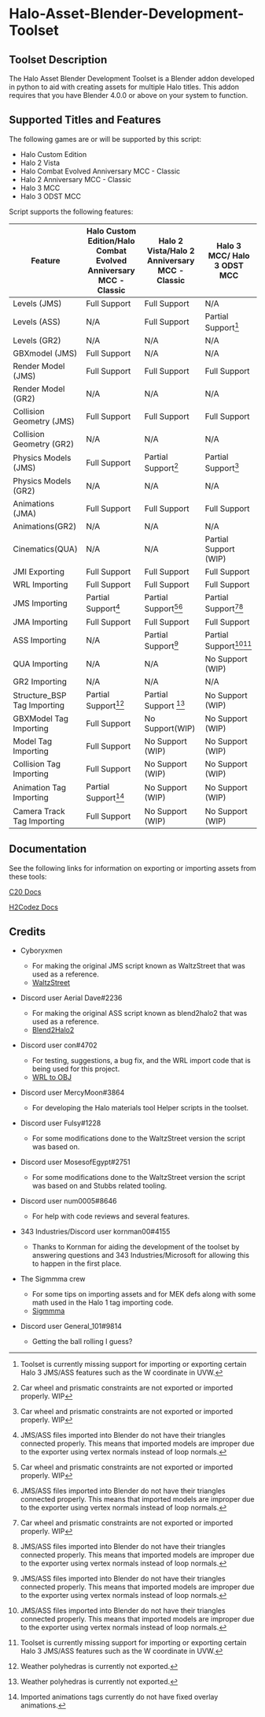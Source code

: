 # Halo-Asset-Blender-Development-Toolset

## Toolset Description
The Halo Asset Blender Development Toolset is a Blender addon developed in python to aid with creating assets for multiple Halo titles. This addon requires that you have Blender 4.0.0 or above on your system to function.

## Supported Titles and Features
The following games are or will be supported by this script:

 * Halo Custom Edition
 * Halo 2 Vista
 * Halo Combat Evolved Anniversary MCC - Classic
 * Halo 2 Anniversary MCC - Classic
 * Halo 3 MCC
 * Halo 3 ODST MCC

Script supports the following features:

Feature                     | Halo Custom Edition/Halo Combat Evolved Anniversary MCC - Classic | Halo 2 Vista/Halo 2 Anniversary MCC - Classic  | Halo 3 MCC/ Halo 3 ODST MCC
--------------------------- | ----------------------------------------------------------------- | ---------------------------------------------- | ------------------------------------------
Levels (JMS)                 | Full Support                                                      | Full Support                                   | N/A
Levels (ASS)                 | N/A                                                               | Full Support                                   | Partial Support[^1]
Levels (GR2)                 | N/A                                                               | N/A                                            | N/A
GBXmodel (JMS)               | Full Support                                                      | N/A                                            | N/A
Render Model (JMS)           | Full Support                                                      | Full Support                                   | Full Support
Render Model (GR2)           | N/A                                                               | N/A                                            | N/A
Collision Geometry (JMS)     | Full Support                                                      | Full Support                                   | Full Support
Collision Geometry (GR2)     | N/A                                                               | N/A                                            | N/A
Physics Models (JMS)         | Full Support                                                      | Partial Support[^2]                         | Partial Support[^2]
Physics Models (GR2)         | N/A                                                               | N/A                                            | N/A
Animations (JMA)             | Full Support                                                      | Full Support                                   | Full Support
Animations(GR2)             | N/A                                                               | N/A                                            | N/A
Cinematics(QUA)             | N/A                                                               | N/A                                            | Partial Support (WIP)
JMI Exporting               | Full Support                                                      | Full Support                                   | Full Support
WRL Importing               | Full Support                                                      | Full Support                                   | Full Support
JMS Importing               | Partial Support[^3]                                            | Partial Support[^2][^3]                   | Partial Support[^2][^3]
JMA Importing               | Full Support                                                      | Full Support                                   | Full Support
ASS Importing               | N/A                                                               | Partial Support[^3]                         | Partial Support[^3][^1]
QUA Importing               | N/A                                                               | N/A                                            | No Support (WIP)
GR2 Importing               | N/A                                                               | N/A                                            | N/A
Structure_BSP Tag Importing | Partial Support[^5]                                            | Partial Support [^5]                      | No Support (WIP)
GBXModel Tag Importing      | Full Support                                                      | No Support(WIP)                                | No Support (WIP)
Model Tag Importing         | Full Support                                                      | No Support (WIP)                                | No Support (WIP)
Collision Tag Importing     | Full Support                                                      | No Support (WIP)                                | No Support (WIP)
Animation Tag Importing     | Partial Support[^4]                                           | No Support (WIP)                                | No Support (WIP)
Camera Track Tag Importing  | Full Support                                                      | No Support (WIP)                                | No Support (WIP)


[^1]: Toolset is currently missing support for importing or exporting certain Halo 3 JMS/ASS features such as the W coordinate in UVW.
[^2]: Car wheel and prismatic constraints are not exported or imported properly. WIP
[^3]: JMS/ASS files imported into Blender do not have their triangles connected properly. This means that imported models are improper due to the exporter using vertex normals instead of loop normals.
[^4]: Imported animations tags currently do not have fixed overlay animations.
[^5]: Weather polyhedras is currently not exported.

## Documentation
See the following links for information on exporting or importing assets from these tools:

[C20 Docs](https://c20.reclaimers.net/)

[H2Codez Docs](https://num0005.github.io/h2codez_docs/w/home.html)

## Credits

 * Cyboryxmen
   * For making the original JMS script known as WaltzStreet that was used as a reference.
   * [WaltzStreet](http://forum.halomaps.org/index.cfm?page=topic&topicID=42486)

 * Discord user Aerial Dave#2236
   * For making the original ASS script known as blend2halo2 that was used as a reference.
   * [Blend2Halo2](http://forum.halomaps.org/index.cfm?page=topic&topicID=48139)

 * Discord user con#4702
   * For testing, suggestions, a bug fix, and the WRL import code that is being used for this project.
   * [WRL to OBJ](https://github.com/csauve/mek/blob/wrl-to-obj-colors/tools_misc/wrl_to_obj.py)

 * Discord user MercyMoon#3864
   * For developing the Halo materials tool Helper scripts in the toolset.

 * Discord user Fulsy#1228
   * For some modifications done to the WaltzStreet version the script was based on.

 * Discord user MosesofEgypt#2751
   * For some modifications done to the WaltzStreet version the script was based on and Stubbs related tooling.

 * Discord user num0005#8646
   * For help with code reviews and several features.

 * 343 Industries/Discord user kornman00#4155
   * Thanks to Kornman for aiding the development of the toolset by answering questions and 343 Industries/Microsoft for allowing this to happen in the first place.

 * The Sigmmma crew
   * For some tips on importing assets and for MEK defs along with some math used in the Halo 1 tag importing code.
   * [Sigmmma](https://github.com/Sigmmma)

 * Discord user General_101#9814
   * Getting the ball rolling I guess?

